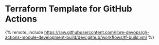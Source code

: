 # Terraform Template for GitHub Actions

{% remote_include https://raw.githubusercontent.com/libre-devops/gh-actions-module-development-build/dev/.github/workflows/tf-build.yml %}
